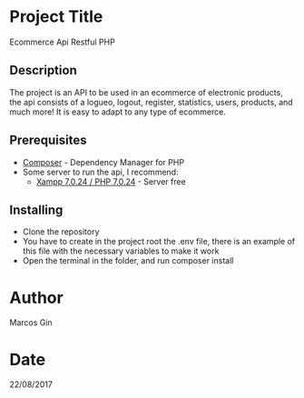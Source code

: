 # Project Title 
Ecommerce Api Restful PHP
## Description
The project is an API to be used in an ecommerce of electronic products, the api consists of a logueo, logout, register, statistics, users, products, and much more! It is easy to adapt to any type of ecommerce.
## Prerequisites
* [Composer](https://getcomposer.org/) - Dependency Manager for PHP
* Some server to run the api, I recommend:
    * [Xampp 7.0.24 / PHP 7.0.24](https://www.apachefriends.org/download.html) - Server free

## Installing
* Clone the repository
* You have to create in the project root the .env file, there is an example of this file with the necessary variables to make it work
* Open the terminal in the folder, and run composer install
# Author
Marcos Gin
# Date
22/08/2017